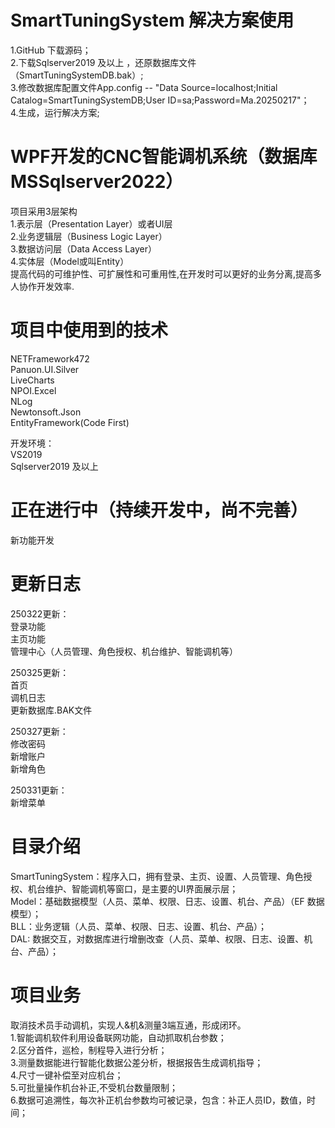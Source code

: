 ﻿# SmartTuningSystem 解决方案使用

1.GitHub 下载源码；  
2.下载Sqlserver2019 及以上 ，还原数据库文件（SmartTuningSystemDB.bak）;  
3.修改数据库配置文件App.config -- "Data Source=localhost;Initial Catalog=SmartTuningSystemDB;User ID=sa;Password=Ma.20250217"；  
4.生成，运行解决方案;      

# WPF开发的CNC智能调机系统（数据库MSSqlserver2022）

项目采用3层架构  
1.表示层（Presentation Layer）或者UI层  
2.业务逻辑层（Business Logic Layer）  
3.数据访问层（Data Access Layer）  
4.实体层（Model或叫Entity）   
提高代码的可维护性、可扩展性和可重用性,在开发时可以更好的业务分离,提高多人协作开发效率.                

# 项目中使用到的技术

NETFramework472  
Panuon.UI.Silver  
LiveCharts  
NPOI.Excel  
NLog  
Newtonsoft.Json  
EntityFramework(Code First)  

开发环境：  
VS2019  
Sqlserver2019 及以上


# 正在进行中（持续开发中，尚不完善）

新功能开发  

# 更新日志

250322更新：  
登录功能  
主页功能  
管理中心（人员管理、角色授权、机台维护、智能调机等）              

250325更新：  
首页  
调机日志   
更新数据库.BAK文件  
  
250327更新：  
修改密码  
新增账户  
新增角色  
  
250331更新：  
新增菜单

# 目录介绍
SmartTuningSystem：程序入口，拥有登录、主页、设置、人员管理、角色授权、机台维护、智能调机等窗口，是主要的UI界面展示层；   
Model：基础数据模型（人员、菜单、权限、日志、设置、机台、产品）（EF 数据模型）；  
BLL：业务逻辑（人员、菜单、权限、日志、设置、机台、产品）；  
DAL: 数据交互，对数据库进行增删改查（人员、菜单、权限、日志、设置、机台、产品）；             

# 项目业务
取消技术员手动调机，实现人&机&测量3端互通，形成闭环。  
1.智能调机软件利用设备联网功能，自动抓取机台参数；  
2.区分首件，巡检，制程导入进行分析；  
3.测量数据能进行智能化数据公差分析，根据报告生成调机指导；  
4.尺寸一键补偿至对应机台；  
5.可批量操作机台补正,不受机台数量限制；  
6.数据可追溯性，每次补正机台参数均可被记录，包含：补正人员ID，数值，时间；              




